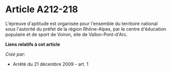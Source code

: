 # Article A212-218

L'épreuve d'aptitude est organisée pour l'ensemble du territoire national sous l'autorité du préfet de la région Rhône-Alpes,
par le centre d'éducation populaire et de sport de Voiron, site de Vallon-Pont-d'Arc.

**Liens relatifs à cet article**

_Créé par_:

  - Arrêté du 21 décembre 2009 - art. 1
